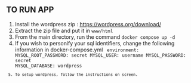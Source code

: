 ## TO RUN APP

1. Install the wordpress zip : https://wordpress.org/download/
2. Extract the zip file and put it in `www/html`
3. From the main directory, run the command `docker compose up -d`
4. If you wish to personify your sql identifiers, change the following information in docker-compose.yml
   <code>
   environment:
   MYSQL_ROOT_PASSWORD: secret
   MYSQL_USER: username
   MYSQL_PASSWORD: secret
   MYSQL_DATABASE: wordpress
   <code>
5. To setup wordpress, follow the instructions on screen.
